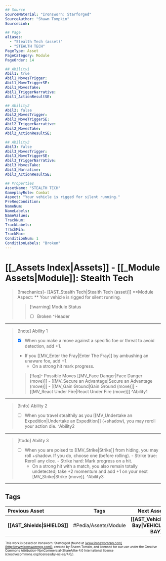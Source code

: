 ```yaml
---
## Source
SourceMaterial: "Ironsworn: Starforged"
SourceAuthor: "Shawn Tompkin"
SourceLink: 

## Page
aliases:
  - "Stealth Tech (asset)"
  - "STEALTH TECH"
PageType: Asset
PageCategory: Module
PageOrder: 14

## Ability1
Abil1: true
Abil1_MovesTrigger:
Abil1_MoveTriggerSE:
Abil1_MovesTake:
Abil1_TriggerNarrative:
Abil1_ActionResultSE:

## Ability2
Abil2: false
Abil2_MovesTrigger:
Abil2_MoveTriggerSE:
Abil2_TriggerNarrative:
Abil2_MovesTake:
Abil2_ActionResultSE:

## Ability3
Abil3: false
Abil3_MovesTrigger:
Abil3_MoveTriggerSE:
Abil3_TriggerNarrative:
Abil3_MovesTake:
Abil3_Narrative:
Abil3_ActionResultSE:

## Properties
AssetName: "STEALTH TECH"
GameplayRole: Combat
Aspect: "Your vehicle is rigged for silent running."
PreReqCondition: 
NameNum:
NameLabels:
NameValues:
TrackNum:
TrackLabels:
TrackMin:
TrackMax:
ConditionNum: 1
ConditionLabels: "Broken"
---
```

# [[_Assets Index|Assets]] - [[_Module Assets|Module]]: Stealth Tech
> [!mechanics]- [[AST_Stealth Tech|Stealth Tech (asset)]]
> **Module Aspect: ** Your vehicle is rigged for silent running. 
> > [!warning] Module Status
> > - [ ] Broken
^Header
___
> [!note] Ability 1
> - [x] When you make a move against a specific foe or threat to avoid detection, add +1. 
> - If you [[MV_Enter the Fray|Enter The Fray]] by ambushing an unaware foe, add +1.
> 	- On a strong hit mark progress.
> > [!faq]- Possible Moves
> > [[MV_Face Danger|Face Danger (move)]] - [[MV_Secure an Advantage|Secure an Advantage (move)]] - [[MV_Gain Ground|Gain Ground (move)]] - [[MV_React Under Fire|React Under Fire (move)]]
^Ability1
___
> [!info] Ability 2
> - [ ] When you travel stealthily as you [[MV_Undertake an Expedition|Undertake an Expedition]] (+shadow), you may reroll your action die.
^Ability2
___
> [!todo] Ability 3
> - [ ] When you are poised to [[MV_Strike|Strike]] from hiding, you may roll +shadow. If you do, choose one (before rolling).
> 		- Strike true: Reroll any dice.
> 		- Strike hard: Mark progress on a hit. 
> 	- On a strong hit with a match, you also remain totally undetected; take +2 momentum and add +1 on your next [MV_Strike|Strike (move)].
^Ability3
___

## Tags
| Previous Asset| Tags | Next Asset |
|:--- |:---:| ---:|
| **[[AST_Shields\|SHIELDS]]** | #Pedia/Assets/Module | **[[AST_Vehicle Bay\|VEHICLE BAY]]** |

<font size=-2>This work is based on Ironsworn: Starforged (found at [www.ironswornrpg.com](http://www.ironswornrpg.com)), created by Shawn Tomkin, and licensed for our use under the Creative Commons Attribution-NonCommercial-ShareAlike 4.0 International license  (creativecommons.org/licenses/by-nc-sa/4.0/).</font>